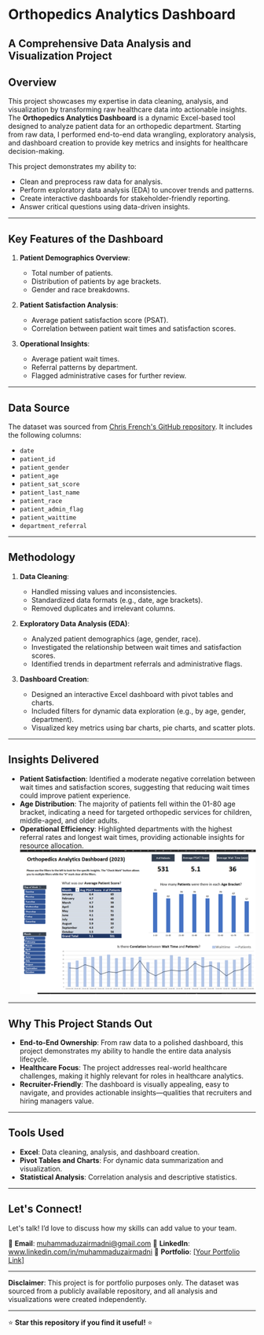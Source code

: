 # Orthopedics Analytics Dashboard 
**A Comprehensive Data Analysis and Visualization Project**  
---

## Overview  
This project showcases my expertise in data cleaning, analysis, and visualization by transforming raw healthcare data into actionable insights. The **Orthopedics Analytics Dashboard** is a dynamic Excel-based tool designed to analyze patient data for an orthopedic department. Starting from raw data, I performed end-to-end data wrangling, exploratory analysis, and dashboard creation to provide key metrics and insights for healthcare decision-making.  

This project demonstrates my ability to:  
- Clean and preprocess raw data for analysis.  
- Perform exploratory data analysis (EDA) to uncover trends and patterns.  
- Create interactive dashboards for stakeholder-friendly reporting.  
- Answer critical questions using data-driven insights.  

---

## Key Features of the Dashboard  
1. **Patient Demographics Overview**:  
   - Total number of patients.  
   - Distribution of patients by age brackets.  
   - Gender and race breakdowns.  

2. **Patient Satisfaction Analysis**:  
   - Average patient satisfaction score (PSAT).  
   - Correlation between patient wait times and satisfaction scores.  

3. **Operational Insights**:  
   - Average patient wait times.  
   - Referral patterns by department.  
   - Flagged administrative cases for further review.  

---

## Data Source  
The dataset was sourced from [Chris French's GitHub repository](https://github.com/chrisfrenchjr/SQLQueries/blob/main/Orthopedic%20Dashboard.xlsx). It includes the following columns:  
- `date`  
- `patient_id`  
- `patient_gender`  
- `patient_age`  
- `patient_sat_score`  
- `patient_last_name`  
- `patient_race`  
- `patient_admin_flag`  
- `patient_waittime`  
- `department_referral`  

---

## Methodology  
1. **Data Cleaning**:  
   - Handled missing values and inconsistencies.  
   - Standardized data formats (e.g., date, age brackets).  
   - Removed duplicates and irrelevant columns.  

2. **Exploratory Data Analysis (EDA)**:  
   - Analyzed patient demographics (age, gender, race).  
   - Investigated the relationship between wait times and satisfaction scores.  
   - Identified trends in department referrals and administrative flags.  

3. **Dashboard Creation**:  
   - Designed an interactive Excel dashboard with pivot tables and charts.  
   - Included filters for dynamic data exploration (e.g., by age, gender, department).  
   - Visualized key metrics using bar charts, pie charts, and scatter plots.  

---

## Insights Delivered  
- **Patient Satisfaction**: Identified a moderate negative correlation between wait times and satisfaction scores, suggesting that reducing wait times could improve patient experience.  
- **Age Distribution**: The majority of patients fell within the 01-80 age bracket, indicating a need for targeted orthopedic services for children, middle-aged, and older adults.  
- **Operational Efficiency**: Highlighted departments with the highest referral rates and longest wait times, providing actionable insights for resource allocation.  
![Orthopedic Dashboard](https://github.com/MuhammadUzairMadni/Orthopedics-Analytics-Dashboard/blob/main/Orthopedic%20Dashboard.png)
---

## Why This Project Stands Out  
- **End-to-End Ownership**: From raw data to a polished dashboard, this project demonstrates my ability to handle the entire data analysis lifecycle.  
- **Healthcare Focus**: The project addresses real-world healthcare challenges, making it highly relevant for roles in healthcare analytics.  
- **Recruiter-Friendly**: The dashboard is visually appealing, easy to navigate, and provides actionable insights—qualities that recruiters and hiring managers value.  

---

## Tools Used  
- **Excel**: Data cleaning, analysis, and dashboard creation.  
- **Pivot Tables and Charts**: For dynamic data summarization and visualization.  
- **Statistical Analysis**: Correlation analysis and descriptive statistics.  

---

## Let's Connect!  
Let's talk! I’d love to discuss how my skills can add value to your team.  

📧 **Email**: muhammaduzairmadni@gmail.com
🔗 **LinkedIn**: www.linkedin.com/in/muhammaduzairmadni
💼 **Portfolio**: [[Your Portfolio Link]  ](https://github.com/MuhammadUzairMadni)

---

**Disclaimer**: This project is for portfolio purposes only. The dataset was sourced from a publicly available repository, and all analysis and visualizations were created independently.  

--- 

⭐ **Star this repository if you find it useful!** ⭐  
